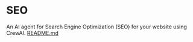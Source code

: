 # SEO
An AI agent for Search Engine Optimization (SEO) for your website using CrewAI.
[README.md](https://github.com/user-attachments/files/20495743/README.md)
